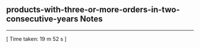 <h2>products-with-three-or-more-orders-in-two-consecutive-years Notes</h2><hr>[ Time taken: 19 m 52 s ]